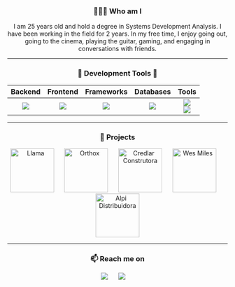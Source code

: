 <h3 align="center">👨🏽‍💻 Who am I</h3>
<p align="center">
  <bold>I am 25 years old and hold a degree in Systems Development Analysis. I have been working in the field for 2 years. In my free time, I enjoy going out, going to the cinema, playing the guitar, gaming, and engaging in conversations with friends.</bold>
</p>

<hr />

<div align="center">
    <h3 align="center">🔭 Development Tools 💬 </h3>
    
|  Backend  |   Frontend   |    Frameworks  |  Databases   |    Tools    |
|   :---:   |     :---:    |     :---:      |    :---:     |    :---:    |
| <img src="https://skillicons.dev/icons?i=javascript,nodejs,express,sequelize,php" /> | <img src="https://skillicons.dev/icons?i=html,css,jquery" /> | <img src="https://skillicons.dev/icons?i=react,tailwind,vite,bootstrap" />  | <img src="https://skillicons.dev/icons?i=mysql" /> | <img src="https://skillicons.dev/icons?i=vscode,git,docker" /><br/><img align="center" src="https://skillicons.dev/icons?i=github" /> |

</div>

<hr />

<!-- PROJECTS -->
<h3 align="center">🚀 Projects</h3>
<p align="center">
  <!-- Llama -->
  <a target="_blank" href="https://llama.la/" style="text-decoration: none;">
    <img src="https://llama.la/wp-content/themes/llama/assets/img/logos-icones/logo.png" width="100" alt="Llama" />
  </a>
  &nbsp;&nbsp;&nbsp;&nbsp;
  
  <!-- Orthox -->
  <a target="_blank" href="https://orthox.com.br/" style="text-decoration: none;">
    <img src="https://orthox.com.br/wp-content/themes/ortho-x/assets/img/logo.png" width="100" alt="Orthox" />
  </a>
  &nbsp;&nbsp;&nbsp;&nbsp;
  
  <!-- Residencial Sebastian Bach -->
   <!--<a target="_blank" href="https://residencialsebastianbach.com.br/" style="text-decoration: none;">
    <img src="https://residencialsebastianbach.com.br/wp-content/themes/sebastian-bach/assets/img/credlar-vendas.png" width="100" alt="Residencial Sebastian Bach" />
  </a>
  &nbsp;&nbsp;&nbsp;&nbsp;-->
  
  <!-- Credlar Construtora -->
  <a target="_blank" href="https://www.meuapenolitoral.com.br/" style="text-decoration: none;">
    <img src="https://www.credlarconstrutora.com.br/wp-content/uploads/2023/04/Credlar-Horizontal-e1682632221446.png" width="100" alt="Credlar Construtora" />
  </a>
  &nbsp;&nbsp;&nbsp;&nbsp;
  
  <!-- Wes Miles -->
  <a target="_blank" href="https://www.wesmilesorocaba.com.br/" style="text-decoration: none;">
    <img src="https://www.wesmilesorocaba.com.br/wp-content/themes/we-smile/assets/img/logo.png" width="100" alt="Wes Miles" />
  </a>
  &nbsp;&nbsp;&nbsp;&nbsp;
  
  <!-- Alpi Distribuidora -->
  <a target="_blank" href="https://alpidistribuidora.com.br/" style="text-decoration: none;">
    <img src="https://alpidistribuidora.com.br/wp-content/themes/alpi-distribuidora/assets/img/logo-alpi.png" width="100" alt="Alpi Distribuidora" />
  </a>
</p>

<hr />

<!-- CONTACT -->
<h3  align="center">📫 Reach me on</h3>
<p align="center">
  <!-- Linkedin -->
  <a target="_blank" href="https://www.linkedin.com/in/leonardorosa1/" style="text-decoration: none;">
    <img src="https://img.shields.io/badge/linkedin-%230077B5.svg?&style=for-the-badge&logo=linkedin&logoColor=white" />
  </a>
  &nbsp;&nbsp;&nbsp;&nbsp;
  
  <!-- Email (Outlook) -->
  <a href="mailto:leonardo.rosa.silva@outlook.com.br" style="text-decoration: none;" target="_blank">
    <img src="https://img.shields.io/badge/Outlook-0078D4?style=for-the-badge&logo=microsoft-outlook&logoColor=white" />
  </a>
  &nbsp;&nbsp;&nbsp;&nbsp;
</p>
